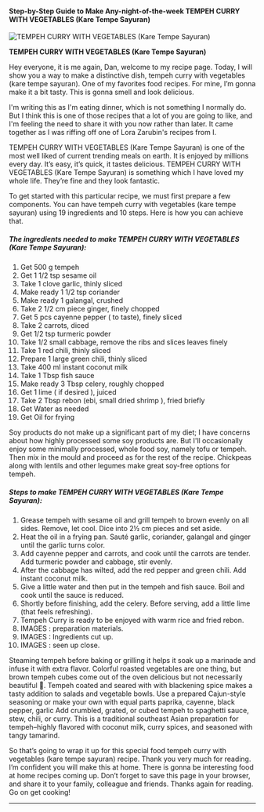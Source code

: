             

#### Step-by-Step Guide to Make Any-night-of-the-week TEMPEH CURRY WITH VEGETABLES (Kare Tempe Sayuran)

![TEMPEH CURRY WITH VEGETABLES (Kare Tempe Sayuran)](https://img-global.cpcdn.com/recipes/2535964_e275f9ab8ec3305f/751x532cq70/tempeh-curry-with-vegetables-kare-tempe-sayuran-recipe-main-photo.jpg)

**TEMPEH CURRY WITH VEGETABLES (Kare Tempe Sayuran)**

Hey everyone, it is me again, Dan, welcome to my recipe page. Today, I will show you a way to make a distinctive dish, tempeh curry with vegetables (kare tempe sayuran). One of my favorites food recipes. For mine, I’m gonna make it a bit tasty. This is gonna smell and look delicious.

I'm writing this as I'm eating dinner, which is not something I normally do. But I think this is one of those recipes that a lot of you are going to like, and I'm feeling the need to share it with you now rather than later. It came together as I was riffing off one of Lora Zarubin's recipes from I.

TEMPEH CURRY WITH VEGETABLES (Kare Tempe Sayuran) is one of the most well liked of current trending meals on earth. It is enjoyed by millions every day. It’s easy, it’s quick, it tastes delicious. TEMPEH CURRY WITH VEGETABLES (Kare Tempe Sayuran) is something which I have loved my whole life. They’re fine and they look fantastic.

To get started with this particular recipe, we must first prepare a few components. You can have tempeh curry with vegetables (kare tempe sayuran) using 19 ingredients and 10 steps. Here is how you can achieve that.

##### The ingredients needed to make TEMPEH CURRY WITH VEGETABLES (Kare Tempe Sayuran):

1.  Get 500 g tempeh
2.  Get 1 1/2 tsp sesame oil
3.  Take 1 clove garlic, thinly sliced
4.  Make ready 1 1/2 tsp coriander
5.  Make ready 1 galangal, crushed
6.  Take 2 1/2 cm piece ginger, finely chopped
7.  Get 5 pcs cayenne pepper ( to taste), finely sliced
8.  Take 2 carrots, diced
9.  Get 1/2 tsp turmeric powder
10.  Take 1/2 small cabbage, remove the ribs and slices leaves finely
11.  Take 1 red chili, thinly sliced
12.  Prepare 1 large green chili, thinly sliced
13.  Take 400 ml instant coconut milk
14.  Take 1 Tbsp fish sauce
15.  Make ready 3 Tbsp celery, roughly chopped
16.  Get 1 lime ( if desired ), juiced
17.  Take 2 Tbsp rebon (ebi, small dried shrimp ), fried briefly
18.  Get Water as needed
19.  Get Oil for frying

Soy products do not make up a significant part of my diet; I have concerns about how highly processed some soy products are. But I'll occasionally enjoy some minimally processed, whole food soy, namely tofu or tempeh. Then mix in the mould and proceed as for the rest of the recipe. Chickpeas along with lentils and other legumes make great soy-free options for tempeh.

##### Steps to make TEMPEH CURRY WITH VEGETABLES (Kare Tempe Sayuran):

1.  Grease tempeh with sesame oil and grill tempeh to brown evenly on all sides. Remove, let cool. Dice into 2½ cm pieces and set aside.
2.  Heat the oil in a frying pan. Sauté garlic, coriander, galangal and ginger until the garlic turns color.
3.  Add cayenne pepper and carrots, and cook until the carrots are tender. Add turmeric powder and cabbage, stir evenly.
4.  After the cabbage has wilted, add the red pepper and green chili. Add instant coconut milk.
5.  Give a little water and then put in the tempeh and fish sauce. Boil and cook until the sauce is reduced.
6.  Shortly before finishing, add the celery. Before serving, add a little lime (that feels refreshing).
7.  Tempeh Curry is ready to be enjoyed with warm rice and fried rebon.
8.  IMAGES : preparation materials.
9.  IMAGES : Ingredients cut up.
10.  IMAGES : seen up close.

Steaming tempeh before baking or grilling it helps it soak up a marinade and infuse it with extra flavor. Colorful roasted vegetables are one thing, but brown tempeh cubes come out of the oven delicious but not necessarily beautiful 🙂. Tempeh coated and seared with with blackening spice makes a tasty addition to salads and vegetable bowls. Use a prepared Cajun-style seasoning or make your own with equal parts paprika, cayenne, black pepper, garlic Add crumbled, grated, or cubed tempeh to spaghetti sauce, stew, chili, or curry. This is a traditional southeast Asian preparation for tempeh–highly flavored with coconut milk, curry spices, and seasoned with tangy tamarind.

So that’s going to wrap it up for this special food tempeh curry with vegetables (kare tempe sayuran) recipe. Thank you very much for reading. I’m confident you will make this at home. There is gonna be interesting food at home recipes coming up. Don’t forget to save this page in your browser, and share it to your family, colleague and friends. Thanks again for reading. Go on get cooking!

* * *